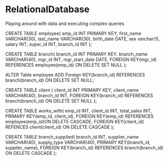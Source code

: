 # RelationalDatabase
Playing around with data and executing complex queries 


CREATE TABLE employee(
emp_id INT PRIMARY KEY,
first_name VARCHAR(30),
last_name VARCHAR(30),
birth_date DATE,
sex varchar(1),
salary INT,
super_id INT,
branch_id INT
);

CREATE TABLE branch( 
  branch_id INT PRIMARY KEY.
  branch_name VARCHAR(40),
  mgr_id INT, 
  mgr_start_date DATE,
  FOREIGN KEY(mgr_id) REFERENCES employee(emp_id) ON DELETE SET NULL
  );
  
  ALTER Table employee
ADD Foreign KEY(branch_id)
REFERENCES branch(branch_id)
ON DELETE SET NULL;

CREATE TABLE client (
client_id INT PRIMARY KEY,
client_name VARCHAR(40),
branch_id INT,
FOREIGN KEY(branch_id) REFERENCES branch(branch_id) ON DELETE SET NULL
);

CREATE TABLE works_with(
  emp_id INT,
  client_id INT,
  total_sales INT,
  PRIMARY KEY(emp_id, client_id),
  FOREIGN KEY(emp_id) REFERENCES employee(emp_id)ON DELETE CASCADE,
  FOREIGN KEY(client_id) REFENCES client(client_id) ON DELETE CASCADE
  );
  
  CREATE TABLE branch_supplied(
  branch_id INT,
  supplier_name VARCHAR(40),
  supply_type VARCHAR(40),
  PRIMARY KEY(branch_id, supplier_name),
  FOREIGN KEY(branch_id) REFERENCES branch(branch_id) ON DELETE CASCADE
  );
